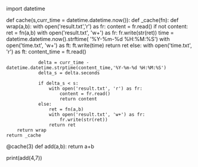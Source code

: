 import datetime


def cache(s,curr_time = datetime.datetime.now()):
    def _cache(fn):
        def wrap(a,b):
            with open('result.txt','r') as fr:
                content = fr.read()
            if not content:
                ret = fn(a,b)
                with open('result.txt', 'w+') as fr:
                    fr.write(str(ret))
                time = datetime.datetime.now().strftime( '%Y-%m-%d %H:%M:%S')
                with open('time.txt', 'w+') as ft:
                    ft.write(time)
                return ret
            else:
                with open('time.txt', 'r') as ft:
                    content_time = ft.read()

                delta = curr_time - datetime.datetime.strptime(content_time,'%Y-%m-%d %H:%M:%S')
                delta_s = delta.seconds

                if delta_s < s:
                    with open('result.txt', 'r') as fr:
                        content = fr.read()
                        return content
                else:
                    ret = fn(a,b)
                    with open('result.txt', 'w+') as fr:
                        fr.write(str(ret))
                    return ret
        return wrap
    return _cache

@cache(3)
def add(a,b):
    return a+b


print(add(4,7))







